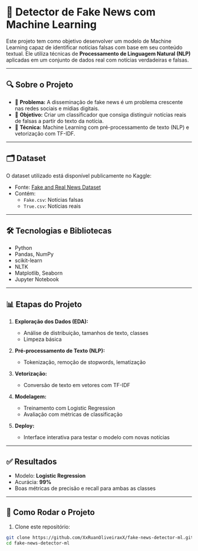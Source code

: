 # 📰 Detector de Fake News com Machine Learning

Este projeto tem como objetivo desenvolver um modelo de Machine Learning capaz de identificar notícias falsas com base em seu conteúdo textual. Ele utiliza técnicas de **Processamento de Linguagem Natural (NLP)** aplicadas em um conjunto de dados real com notícias verdadeiras e falsas.

---

## 🔍 Sobre o Projeto

- 🔎 **Problema:** A disseminação de fake news é um problema crescente nas redes sociais e mídias digitais.
- 🎯 **Objetivo:** Criar um classificador que consiga distinguir notícias reais de falsas a partir do texto da notícia.
- 🧠 **Técnica:** Machine Learning com pré-processamento de texto (NLP) e vetorização com TF-IDF.

---

## 🗂 Dataset

O dataset utilizado está disponível publicamente no Kaggle:

- Fonte: [Fake and Real News Dataset](https://www.kaggle.com/datasets/clmentbisaillon/fake-and-real-news-dataset)
- Contém:
  - `Fake.csv`: Notícias falsas
  - `True.csv`: Notícias reais

---

## 🛠️ Tecnologias e Bibliotecas

- Python
- Pandas, NumPy
- scikit-learn
- NLTK
- Matplotlib, Seaborn
- Jupyter Notebook

---

## 📊 Etapas do Projeto

1. **Exploração dos Dados (EDA):**
   - Análise de distribuição, tamanhos de texto, classes
   - Limpeza básica

2. **Pré-processamento de Texto (NLP):**
   - Tokenização, remoção de stopwords, lematização

3. **Vetorização:**
   - Conversão de texto em vetores com TF-IDF

4. **Modelagem:**
   - Treinamento com Logistic Regression
   - Avaliação com métricas de classificação

5. **Deploy:**
   - Interface interativa para testar o modelo com novas notícias

---

## ✅ Resultados

- Modelo: **Logistic Regression**
- Acurácia: **99%**  
- Boas métricas de precisão e recall para ambas as classes

---

## 🚀 Como Rodar o Projeto

1. Clone este repositório:
```bash
git clone https://github.com/XxRuanOliveiraxX/fake-news-detector-ml.git
cd fake-news-detector-ml
